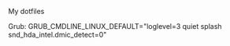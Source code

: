 My dotfiles

Grub:
GRUB_CMDLINE_LINUX_DEFAULT="loglevel=3 quiet splash snd_hda_intel.dmic_detect=0"

